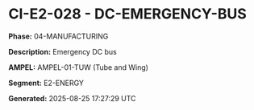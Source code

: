 # CI-E2-028 - DC-EMERGENCY-BUS

**Phase:** 04-MANUFACTURING

**Description:** Emergency DC bus

**AMPEL:** AMPEL-01-TUW (Tube and Wing)

**Segment:** E2-ENERGY

**Generated:** 2025-08-25 17:27:29 UTC

